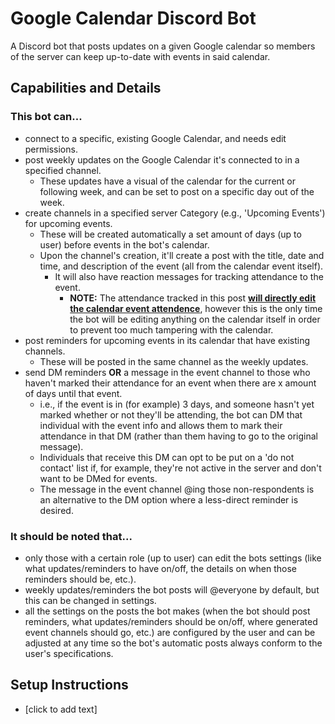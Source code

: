 # Google Calendar Discord Bot
A Discord bot that posts updates on a given Google calendar so members of the server can keep up-to-date with events in said calendar.

## Capabilities and Details
### This bot can...
* connect to a specific, existing Google Calendar, and needs edit permissions.
* post weekly updates on the Google Calendar it's connected to in a specified channel.
  * These updates have a visual of the calendar for the current or following week, and can be set to post on a specific day out of the week.
* create channels in a specified server Category (e.g., 'Upcoming Events') for upcoming events.
  * These will be created automatically a set amount of days (up to user) before events in the bot's calendar.
  * Upon the channel's creation, it'll create a post with the title, date and time, and description of the event (all from the calendar event itself).
    * It will also have reaction messages for tracking attendance to the event.
      * **NOTE:** The attendance tracked in this post <ins>**will directly edit the calendar event attendence**</ins>, however this is the only time the bot will be editing anything on the calendar itself in order to prevent too much tampering with the calendar.
* post reminders for upcoming events in its calendar that have existing channels.
  * These will be posted in the same channel as the weekly updates.
* send DM reminders **OR** a message in the event channel to those who haven't marked their attendance for an event when there are x amount of days until that event.
  * i.e., if the event is in (for example) 3 days, and someone hasn't yet marked whether or not they'll be attending, the bot can DM that individual with the event info and allows them to mark their attendance in that DM (rather than them having to go to the original message).
  * Individuals that receive this DM can opt to be put on a 'do not contact' list if, for example, they're not active in the server and don't want to be DMed for events.
  * The message in the event channel @ing those non-respondents is an alternative to the DM option where a less-direct reminder is desired.
### It should be noted that...
* only those with a certain role (up to user) can edit the bots settings (like what updates/reminders to have on/off, the details on when those reminders should be, etc.).
* weekly updates/reminders the bot posts will @everyone by default, but this can be changed in settings.
* all the settings on the posts the bot makes (when the bot should post reminders, what updates/reminders should be on/off, where generated event channels should go, etc.) are configured by the user and can be adjusted at any time so the bot's automatic posts always conform to the user's specifications.

## Setup Instructions
* [click to add text]
